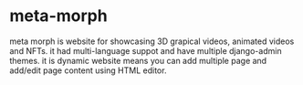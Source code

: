 # meta-morph
meta morph is website for showcasing 3D grapical videos, animated videos and NFTs. it had multi-language suppot and have multiple django-admin themes. it is dynamic website means you can add multiple page and add/edit page content using HTML editor. 
